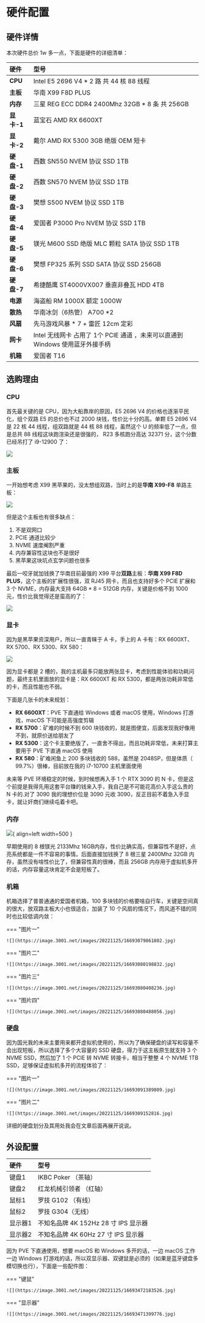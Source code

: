 # 硬件配置

## 硬件详情

本次硬件总价 1w 多一点，下面是硬件的详细清单：

| 硬件       | 型号                                                         |
| :--------- | :----------------------------------------------------------- |
| **CPU**    | Intel E5 2696 V4  * 2 路 共 44 核 88 线程                    |
| **主板**   | 华南 X99 F8D PLUS                                            |
| **内存**   | 三星 REG ECC DDR4 2400Mhz 32GB * 8 条 共 256GB               |
| **显卡-1** | 蓝宝石 AMD RX 6600XT                                         |
| **显卡-2** | 戴尔 AMD RX 5300 3GB 绝版 OEM 短卡                           |
| **硬盘-1** | 西数 SN550 NVEM 协议  SSD 1TB                                |
| **硬盘-2** | 西数 SN570 NVEM 协议 SSD 1TB                                 |
| **硬盘-3** | 樊想 S500 NVEM 协议 SSD 1TB                                  |
| **硬盘-4** | 爱国者 P3000 Pro NVEM 协议 SSD 1TB                           |
| **硬盘-5** | 镁光 M600 SSD 绝版 MLC 颗粒 SATA  协议  SSD 1TB              |
| **硬盘-6** | 樊想 FP325 系列 SSD SATA 协议 SSD 256GB                      |
| **硬盘-7** | 希捷酷鹰 ST4000VX007  垂直非叠瓦 HDD 4TB                     |
| **电源**   | 海盗船 RM 1000X 额定 1000W                                   |
| **散热**   | 华南冰剑（6热管） A700 *2                                    |
| **风扇**   | 先马游戏风暴 * 7 + 雷匠 12cm 定彩                            |
| **网卡**   | Intel 无线网卡 占用了 1个 PCIE 通道 ，未来可以直通到 Windows 使用蓝牙外接手柄 |
| **机箱**   | 爱国者 T16                                                   |

## 选购理由

### CPU 

首先最关键的是 CPU，因为大船靠岸的原因，E5 2696 V4 的价格也逐渐平民化，组个双路 E5 的总价也不过 2000 块钱，性价比十分的高。单颗 E5 2696 V4 是 22 核 44 线程，组双路就是 44 核 88 线程，虽然这个 U 的频率低了一点，但是总共 88 线程这块跑渲染还是很强的， R23 多核跑分高达 32371 分，这个分数已经吊打了 i9-12900 了：

![](https://image.3001.net/images/20221124/16693012165563.jpg)  

### 主板

一开始想考虑 X99 黑苹果的，没太想组双路，当时上的是**华南 X99-F8** 单路主板：

![](https://image.3001.net/images/20221124/16693022848567.jpg) 

但是这个主板也有很多缺点：

1. 不是双网口
2. PCIE 通道比较少
3. NVME 速度阉割严重
4. 内存兼容性这块也不是很好
5. 黑苹果这块坑点玄学问题也很多

最后一咬牙就加钱换了华南目前最强的 X99 平台**双路**主板：**华南 X99 F8D PLUS**，这个主板的扩展性很强，双 RJ45 网卡，而且也支持好多个 PCIE 扩展和 3 个 NVME，内存最大支持 64GB * 8 = 512GB 内存，关键是价格不到 1000 元，性价比我觉得还是蛮高的了：

![](https://image.3001.net/images/20221124/16693017616929.jpg) 

### 显卡

因为是黑苹果资深用户，所以一直青睐于 A 卡，手上的 A 卡有：RX 6600XT、RX 5700、RX 5300、RX 580：

![](https://image.3001.net/images/20221124/16693032719218.jpg) 

因为显卡都是 2 槽的，我的主机最多只能放两张显卡，考虑到性能体验和功耗问题，最终主机里面放的显卡是：RX 6600XT 和 RX 5300，都是两张功耗非常低的卡，而且性能也不弱。

下面是几张卡的未来规划：

- **RX 6600XT**：PVE 下直通给 Windows 或者 macOS 使用，Windows 打游戏，macOS 下可能是高强度剪辑
- **RX 5700**：矿难的时候不到 600 块钱收的，就是图便宜，后面发现我好像用不到，就原价送给朋友了
- **RX 5300**：这个卡主要绝版了，一直舍不得出，而且功耗非常低，未来打算主要用于 PVE 下直通 macOS 使用
- **RX 580**：矿难闲鱼上 200 多块钱收的 588，虽然是 2048SP，但是体质（ 99.7%）很棒，目前放在我的 i7-10700 主机里面使用

未来等 PVE 环境稳定的时候，到时候想再入手 1 个  RTX 3090 的 N 卡，但是这个前提是我得先用这套平台赚的钱来入手，我自己是不可能花高价入手这么贵的 N 卡的.对了 3090 我的理想价位是 3090 元收 3090，反正目前不着急入手显卡，就让奸商们继续屯着卡吧。

### 内存

![](https://image.3001.net/images/20221125/16693099514627.jpg){ align=left width=500 }




早期使用的 8 根镁光 2133Mhz 16GB内存，性价比确实高，但兼容性不是好，点亮系统都是一件不容易的事情。后面直接加钱换了 8 根三星 2400Mhz 32GB 内存，虽然没有啥性价比了，但兼容性真的很棒，而且 256GB 内存用于虚拟机多开的话，内存容量这块肯定不会是短板了。


### 机箱

机箱选择了普普通通的爱国者机箱，100 多块钱的价格要啥自行车，关键是空间真的很大，放双路主板大小也很适合，加装了 10 个风扇的情况下，而风道不错的同时也比较低调内敛：

=== "图片一"

	![](https://image.3001.net/images/20221125/16693079861802.jpg)

=== "图片二"

	![](https://image.3001.net/images/20221125/16693080198832.jpg) 

=== "图片三"

	![](https://image.3001.net/images/20221125/16693080408236.jpg)

=== "图片四"

	![](https://image.3001.net/images/20221125/16693080488056.jpg)

### 硬盘

因为国光我的未来主要用来都开虚拟机使用的，所以为了确保硬盘的读写和容量不会出现短板，所以选择了多个大容量的 SSD 硬盘，得力于这主板原生就支持 3 个 NVME SSD，然后加了 1 个 PCIE 转 NVME 转接卡，相当于整整 4 个 NVME 1TB SSD，足够保证虚拟机多开的流程体验了：

=== "图片一"

	![](https://image.3001.net/images/20221125/16693091389809.jpg)

=== "图片二"

	![](https://image.3001.net/images/20221125/1669309152816.jpg) 

详细的硬盘划分及其用处我会在文章后面再展开说说。

## 外设配置

| 硬件    | 型号                                 |
| :------ | :----------------------------------- |
| 键盘1   | IKBC Poker （茶轴）                  |
| 键盘2   | 红龙机械引领者 （红轴）              |
| 鼠标1   | 罗技 G102 （有线）                   |
| 鼠标2   | 罗技 G304（无线）                    |
| 显示器1 | 不知名品牌 4K 152Hz 28 寸 IPS 显示器 |
| 显示器2 | 不知名品牌 4K 60Hz 27 寸 IPS 显示器  |

因为 PVE 下直通使用，想要 macOS 和  Windows 多开的话，一边 macOS 工作 一边 Windows 打游戏的话，所以双显示器、双键鼠是必须的（如果是蓝牙键盘多模切换也行），下面是一些配件图：

=== "键鼠"

	![](https://image.3001.net/images/20221125/16693472183526.jpg)

=== "显示器"

	![](https://image.3001.net/images/20221125/16693471399776.jpg) 

